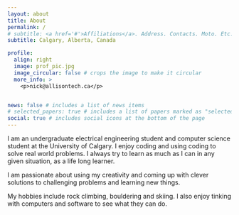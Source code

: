 ```yaml
---
layout: about
title: About
permalink: /
# subtitle: <a href='#'>Affiliations</a>. Address. Contacts. Moto. Etc. 
subtitle: Calgary, Alberta, Canada

profile:
  align: right
  image: prof_pic.jpg
  image_circular: false # crops the image to make it circular
  more_info: >
    <p>nick@allisontech.ca</p>


news: false # includes a list of news items
# selected_papers: true # includes a list of papers marked as "selected={true}"
social: true # includes social icons at the bottom of the page
---
```


I am an undergraduate electrical engineering student and computer science student at the University of Calgary. I enjoy coding and using coding to solve real world problems. I always try to learn as much as I can in any given situation, as a life long learner.

I am passionate about using my creativity and coming up with clever solutions to challenging problems and learning new things.

My hobbies include rock climbing, bouldering and skiing. I also enjoy tinking with computers and software to see what they can do.
